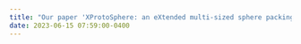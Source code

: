 ```yaml
---
title: "Our paper 'XProtoSphere: an eXtended multi-sized sphere packing algorithm driven by particle size distribution' is accepted by <strong>CGI2023 (The Visual Computer Jounral)</strong>"
date: 2023-06-15 07:59:00-0400
---
```



